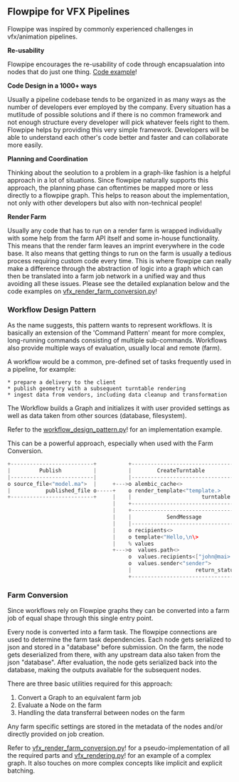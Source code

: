 ## Flowpipe for VFX Pipelines

Flowpipe was inspired by commonly experienced challenges in vfx/animation pipelines.

**Re-usability**

Flowpipe encourages the re-usability of code through encapsualation into nodes that do just one thing. [Code example](examples/house_and_birthday.py)!

**Code Design in a 1000+ ways**

Usually a pipeline codebase tends to be organized in as many ways as the number of developers ever employed by the company. Every situation has a mutlitude of possible solutions and if there is no common framework and not enough structure every developer will pick whatever feels right to them.
Flowpipe helps by providing this very simple framework. Developers will be able to understand each other's code better and faster and can collaborate more easily.

**Planning and Coordination**

Thinking about the seolution to a problem in a graph-like fashion is a helpful approach in a lot of situations.
Since flowpipe naturally supports this approach, the planning phase can oftentimes be mapped more or less directly to a flowpipe graph. This helps to reason about the implementation, not only with other developers but also with non-technical people!

**Render Farm**

Usually any code that has to run on a render farm is wrapped individually with some help from the farm API itself and some in-house functionality. This means that the render farm leaves an imprint everywhere in the code base. It also means that getting things to run on the farm is usually a tedious process requiring custom code every time.
This is where flowpipe can really make a difference through the abstraction of logic into a graph which can then be translated into a farm job network in a unified way and thus avoiding all these issues.
Please see the detailed explanation below and the code examples on [vfx_render_farm_conversion.py](examples/vfx_render_farm_conversion.py)!

### Workflow Design Pattern

As the name suggests, this pattern wants to represent workflows. It is basically an extension of the 'Command Pattern' meant for more complex, long-running commands consisting of multiple sub-commands. Workflows also provide multiple ways of evaluation, usually local and remote (farm).

A workflow would be a common, pre-defined set of tasks frequently used in a pipeline, for example:

    * prepare a delivery to the client
    * publish geometry with a subsequent turntable rendering
    * ingest data from vendors, including data cleanup and transformation

The Workflow builds a Graph and initializes it with user provided settings as well as data taken from other sources (database, filesystem).

Refer to the [workflow_design_pattern.py](examples/workflow_design_pattern.py)! for an implementation example.

This can be a powerful approach, especially when used with the Farm Conversion.

```c
+--------------------------+          +--------------------------------+          +----------------------+
|         Publish          |          |        CreateTurntable         |          |    UpdateDatabase    |
|--------------------------|          |--------------------------------|          |----------------------|
o source_file<"model.ma">  |     +--->o alembic_cache<>                |          o asset<"model">       |
|           published_file o-----+    o render_template<"template.>    |     +--->o images<>             |
+--------------------------+     |    |                      turntable o-----+    o status<"published>   |
                                 |    +--------------------------------+          |                asset o
                                 |    +----------------------------------+        +----------------------+
                                 |    |           SendMessage            |
                                 |    |----------------------------------|
                                 |    o recipients<>                     |
                                 |    o template<"Hello,\n\>             |
                                 |    % values                           |
                                 +--->o  values.path<>                   |
                                      o  values.recipients<["john@mai>   |
                                      o  values.sender<"sender">         |
                                      |                    return_status o
                                      +----------------------------------+
```

### Farm Conversion

Since workflows rely on Flowpipe graphs they can be converted into a farm job of equal shape through this single entry point.

Every node is converted into a farm task. The flowpipe connections are used to determine the farm task dependencies.
Each node gets serialized to json and stored in a "database" before submission. On the farm, the node gets deserialized from there, with any upstream data also taken from the json "database". After evaluation, the node gets serialized back into the database, making the outputs available for the subsequent nodes.

There are three basic utilities required for this approach:

1. Convert a Graph to an equivalent farm job
2. Evaluate a Node on the farm
3. Handling the data transferral between nodes on the farm

Any farm specific settings are stored in the metadata of the nodes and/or directly provided on job creation.

Refer to [vfx_render_farm_conversion.py](examples/vfx_render_farm_conversion.py)! for a pseudo-implementation of all the required parts and [vfx_rendering.py](examples/vfx_rendering.py)! for an example of a complex graph.
It also touches on more complex concepts like implicit and explicit batching.

